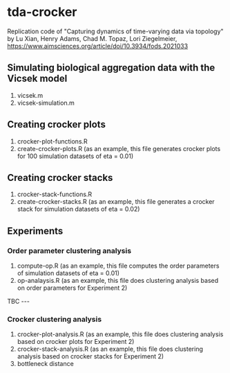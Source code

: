 # tda-crocker
Replication code of "Capturing dynamics of time-varying data via topology" by Lu Xian, Henry Adams, Chad M. Topaz, Lori Ziegelmeier, https://www.aimsciences.org/article/doi/10.3934/fods.2021033

## Simulating biological aggregation data with the Vicsek model
1. vicsek.m
2. vicsek-simulation.m

## Creating crocker plots 
1. crocker-plot-functions.R
2. create-crocker-plots.R (as an example, this file generates crocker plots for 100 simulation datasets of eta = 0.01)

## Creating crocker stacks
1. crocker-stack-functions.R
2. create-crocker-stacks.R (as an example, this file generates a crocker stack for simulation datasets of eta = 0.02)

## Experiments

### Order parameter clustering analysis
1. compute-op.R (as an example, this file computes the order parameters of simulation datasets of eta = 0.01)
2. op-analaysis.R (as an example, this file does clustering analysis based on order parameters for Experiment 2)

TBC --- 
### Crocker clustering analysis
1. crocker-plot-analysis.R (as an example, this file does clustering analysis based on crocker plots for Experiment 2)
2. crocker-stack-analysis.R (as an example, this file does clustering analysis based on crocker stacks for Experiment 2)
3. bottleneck distance
